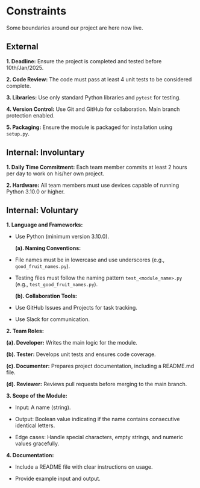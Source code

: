 <!-- this template is for inspiration, feel free to change it however you like! -->

# Constraints

Some boundaries around our project are here now live.

## External

<!--
  constraints coming from the outside that your team has no control over:
  - projects deadlines  
  - number of unit tests required to pass a code review
  - technologies (sometimes a client will tell you what to use)
  - power or connectivity
  - ...
-->

**1. Deadline:** Ensure the project is completed and tested before 10th/Jan/2025.

**2. Code Review:** The code must pass at least 4 unit tests to be considered complete.

**3. Libraries:** Use only standard Python libraries and `pytest` for testing.

**4. Version Control:** Use Git and GitHub for collaboration. Main branch
 protection enabled.

**5. Packaging:** Ensure the module is packaged for installation using `setup.py`.

## Internal: Involuntary

<!--
  constraints that come from within your team, and you have no control over:
  - each of your individual skill levels
  - amount of time available to work on the project
  - Most members are inactive on slack
-->

**1. Daily Time Commitment:** Each team member commits at least 2 hours per day
 to work on his/her own project.

**2. Hardware:** All team members must use devices capable of running
 Python 3.10.0 or higher.

## Internal: Voluntary

<!--
  constraints that your team decided on to help scope the project. they may include:
  - coding style & conventions
  - agree on a code review checklist for the project repository
  - the number of hours you want to spend working
  - only using the colors black and white
-->

**1. Language and Frameworks:**

- Use Python (minimum version 3.10.0).
  
  **(a). Naming Conventions:**
  
- File names must be in lowercase and use underscores (e.g., `good_fruit_names.py`).
  
- Testing files must follow the naming pattern `test_<module_name>.py` (e.g., `test_good_fruit_names.py`).
  
  **(b). Collaboration Tools:**

- Use GitHub Issues and Projects for task tracking.

- Use Slack for communication.

**2. Team Roles:**

  **(a). Developer:** Writes the main logic for the module.

  **(b). Tester:** Develops unit tests and ensures code coverage.

  **(c). Documenter:** Prepares project documentation, including a README.md file.

  **(d). Reviewer:** Reviews pull requests before merging to the main branch.

**3. Scope of the Module:**

- Input: A name (string).

- Output: Boolean value indicating if the name contains consecutive identical letters.

- Edge cases: Handle special characters, empty strings, and numeric values gracefully.

**4. Documentation:**

- Include a README file with clear instructions on usage.

- Provide example input and output.
